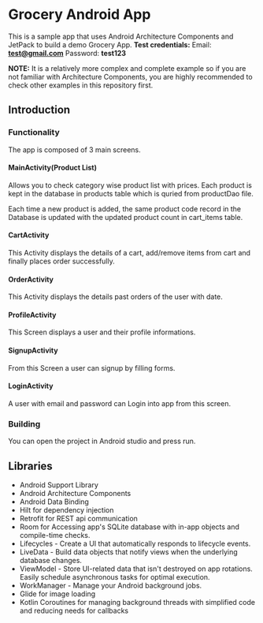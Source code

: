 # Grocery Android App
This is a sample app that uses Android Architecture Components and JetPack to build a demo Grocery App.
**Test credentials:**
Email: **test@gmail.com**
Password: **test123**

**NOTE:** It is a relatively more complex and complete example so if you are not familiar with Architecture Components, you are highly recommended to check other examples in this repository first.

## Introduction
### Functionality
The app is composed of 3 main screens.

#### MainActivity(Product List)
Allows you to check category wise product list with prices. Each product is kept in the database in products table which is quried from productDao file.

Each time a new product is added, the same product code record in the Database is updated with the updated product count in cart_items table.


#### CartActivity
This Activity displays the details of a cart, add/remove items from cart and finally places order successfully.


#### OrderActivity
This Activity displays the details past orders of the user with date.

#### ProfileActivity
This Screen displays a user and their profile informations.

#### SignupActivity
From this Screen a user can signup by filling forms.

#### LoginActivity
A user with email and password can Login into app from this screen.


### Building
You can open the project in Android studio and press run.

## Libraries
- Android Support Library
- Android Architecture Components
- Android Data Binding
- Hilt for dependency injection
- Retrofit for REST api communication
- Room for Accessing app's SQLite database with in-app objects and compile-time checks.
- Lifecycles - Create a UI that automatically responds to lifecycle events.
- LiveData - Build data objects that notify views when the underlying database changes.
- ViewModel - Store UI-related data that isn't destroyed on app rotations. Easily schedule asynchronous tasks for optimal execution.
- WorkManager - Manage your Android background jobs.
- Glide for image loading
- Kotlin Coroutines for managing background threads with simplified code and reducing needs for callbacks
